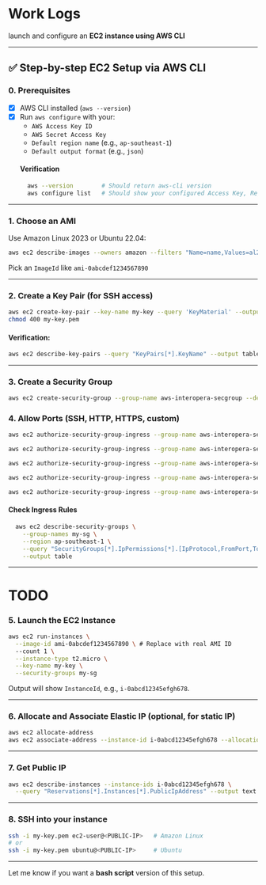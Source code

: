 # **Work Logs** 
launch and configure an **EC2 instance using AWS CLI**

---

## ✅ Step-by-step EC2 Setup via AWS CLI

### **0. Prerequisites**
- [x] AWS CLI installed (`aws --version`)
- [x] Run `aws configure` with your:
  - `AWS Access Key ID`
  - `AWS Secret Access Key`
  - `Default region name` (e.g., `ap-southeast-1`)
  - `Default output format` (e.g., `json`)
  #### Verification 
  ```bash
    aws --version        # Should return aws-cli version
    aws configure list   # Should show your configured Access Key, Region, etc.
  ```
---

### **1. Choose an AMI**
Use Amazon Linux 2023 or Ubuntu 22.04:

```bash
aws ec2 describe-images --owners amazon --filters "Name=name,Values=al2023-ami-*" --query 'Images[*].[ImageId,Name]' --output table
```

Pick an `ImageId` like `ami-0abcdef1234567890`

---

### **2. Create a Key Pair (for SSH access)**
```bash
aws ec2 create-key-pair --key-name my-key --query 'KeyMaterial' --output text > my-key.pem
chmod 400 my-key.pem
```
#### Verification:
```bash
aws ec2 describe-key-pairs --query "KeyPairs[*].KeyName" --output table
```

---

### **3. Create a Security Group**
```bash
aws ec2 create-security-group --group-name aws-interopera-secgroup --description "Allow SSH and web traffic"
```

### **4. Allow Ports (SSH, HTTP, HTTPS, custom)**
```bash
aws ec2 authorize-security-group-ingress --group-name aws-interopera-secgroup --protocol tcp --port 22 --cidr 0.0.0.0/0

aws ec2 authorize-security-group-ingress --group-name aws-interopera-secgroup --protocol tcp --port 80 --cidr 0.0.0.0/0

aws ec2 authorize-security-group-ingress --group-name aws-interopera-secgroup --protocol tcp --port 443 --cidr 0.0.0.0/0

aws ec2 authorize-security-group-ingress --group-name aws-interopera-secgroup --protocol tcp --port 8000 --cidr 0.0.0.0/0

aws ec2 authorize-security-group-ingress --group-name aws-interopera-secgroup --protocol tcp --port 3000 --cidr 0.0.0.0/0
```
#### Check Ingress Rules
```bash
  aws ec2 describe-security-groups \
    --group-names my-sg \
    --region ap-southeast-1 \
    --query "SecurityGroups[*].IpPermissions[*].[IpProtocol,FromPort,ToPort,IpRanges[*].CidrIp]" \
    --output table
```

---
# TODO
### **5. Launch the EC2 Instance**
```bash
aws ec2 run-instances \
  --image-id ami-0abcdef1234567890 \ # Replace with real AMI ID
  --count 1 \
  --instance-type t2.micro \
  --key-name my-key \
  --security-groups my-sg
```

Output will show `InstanceId`, e.g., `i-0abcd12345efgh678`.

---

### **6. Allocate and Associate Elastic IP (optional, for static IP)**
```bash
aws ec2 allocate-address
aws ec2 associate-address --instance-id i-0abcd12345efgh678 --allocation-id eipalloc-xxxxxxxx
```

---

### **7. Get Public IP**
```bash
aws ec2 describe-instances --instance-ids i-0abcd12345efgh678 \
  --query "Reservations[*].Instances[*].PublicIpAddress" --output text
```

---

### **8. SSH into your instance**
```bash
ssh -i my-key.pem ec2-user@<PUBLIC-IP>   # Amazon Linux
# or
ssh -i my-key.pem ubuntu@<PUBLIC-IP>     # Ubuntu
```

---

Let me know if you want a **bash script** version of this setup.
